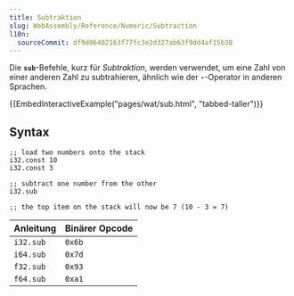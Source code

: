 ```yaml
---
title: Subtraktion
slug: WebAssembly/Reference/Numeric/Subtraction
l10n:
  sourceCommit: df9d06402163f77fc3e2d327ab63f9dd4af15b38
---
```


Die **`sub`**-Befehle, kurz für _Subtraktion_, werden verwendet, um eine Zahl von einer anderen Zahl zu subtrahieren, ähnlich wie der **`-`**-Operator in anderen Sprachen.

{{EmbedInteractiveExample("pages/wat/sub.html", "tabbed-taller")}}

## Syntax

```wasm
;; load two numbers onto the stack
i32.const 10
i32.const 3

;; subtract one number from the other
i32.sub

;; the top item on the stack will now be 7 (10 - 3 = 7)
```

| Anleitung | Binärer Opcode |
| --------- | -------------- |
| `i32.sub` | `0x6b`         |
| `i64.sub` | `0x7d`         |
| `f32.sub` | `0x93`         |
| `f64.sub` | `0xa1`         |
